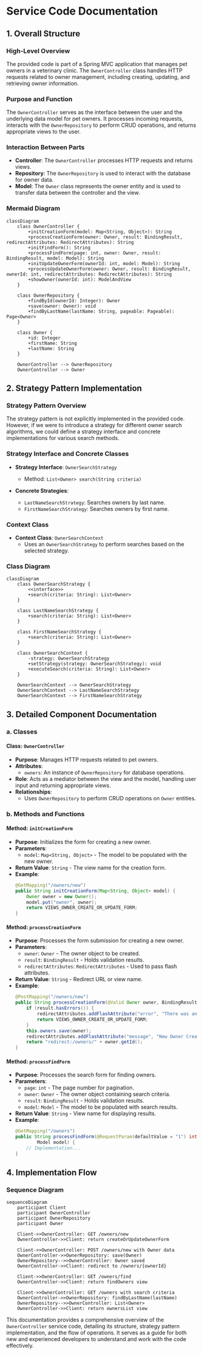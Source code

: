 # Service Code Documentation

## 1. Overall Structure

### High-Level Overview
The provided code is part of a Spring MVC application that manages pet owners in a veterinary clinic. The `OwnerController` class handles HTTP requests related to owner management, including creating, updating, and retrieving owner information.

### Purpose and Function
The `OwnerController` serves as the interface between the user and the underlying data model for pet owners. It processes incoming requests, interacts with the `OwnerRepository` to perform CRUD operations, and returns appropriate views to the user.

### Interaction Between Parts
- **Controller**: The `OwnerController` processes HTTP requests and returns views.
- **Repository**: The `OwnerRepository` is used to interact with the database for owner data.
- **Model**: The `Owner` class represents the owner entity and is used to transfer data between the controller and the view.

### Mermaid Diagram
```mermaid
classDiagram
    class OwnerController {
        +initCreationForm(model: Map<String, Object>): String
        +processCreationForm(owner: Owner, result: BindingResult, redirectAttributes: RedirectAttributes): String
        +initFindForm(): String
        +processFindForm(page: int, owner: Owner, result: BindingResult, model: Model): String
        +initUpdateOwnerForm(ownerId: int, model: Model): String
        +processUpdateOwnerForm(owner: Owner, result: BindingResult, ownerId: int, redirectAttributes: RedirectAttributes): String
        +showOwner(ownerId: int): ModelAndView
    }
    
    class OwnerRepository {
        +findById(ownerId: Integer): Owner
        +save(owner: Owner): void
        +findByLastName(lastName: String, pageable: Pageable): Page<Owner>
    }
    
    class Owner {
        +id: Integer
        +firstName: String
        +lastName: String
    }

    OwnerController --> OwnerRepository
    OwnerController --> Owner
```

## 2. Strategy Pattern Implementation

### Strategy Pattern Overview
The strategy pattern is not explicitly implemented in the provided code. However, if we were to introduce a strategy for different owner search algorithms, we could define a strategy interface and concrete implementations for various search methods.

### Strategy Interface and Concrete Classes
- **Strategy Interface**: `OwnerSearchStrategy`
    - Method: `List<Owner> search(String criteria)`

- **Concrete Strategies**:
    - `LastNameSearchStrategy`: Searches owners by last name.
    - `FirstNameSearchStrategy`: Searches owners by first name.

### Context Class
- **Context Class**: `OwnerSearchContext`
    - Uses an `OwnerSearchStrategy` to perform searches based on the selected strategy.

### Class Diagram
```mermaid
classDiagram
    class OwnerSearchStrategy {
        <<interface>>
        +search(criteria: String): List<Owner>
    }

    class LastNameSearchStrategy {
        +search(criteria: String): List<Owner>
    }

    class FirstNameSearchStrategy {
        +search(criteria: String): List<Owner>
    }

    class OwnerSearchContext {
        -strategy: OwnerSearchStrategy
        +setStrategy(strategy: OwnerSearchStrategy): void
        +executeSearch(criteria: String): List<Owner>
    }

    OwnerSearchContext --> OwnerSearchStrategy
    OwnerSearchContext --> LastNameSearchStrategy
    OwnerSearchContext --> FirstNameSearchStrategy
```

## 3. Detailed Component Documentation

### a. Classes

#### Class: `OwnerController`
- **Purpose**: Manages HTTP requests related to pet owners.
- **Attributes**:
  - `owners`: An instance of `OwnerRepository` for database operations.
- **Role**: Acts as a mediator between the view and the model, handling user input and returning appropriate views.
- **Relationships**: 
  - Uses `OwnerRepository` to perform CRUD operations on `Owner` entities.

### b. Methods and Functions

#### Method: `initCreationForm`
- **Purpose**: Initializes the form for creating a new owner.
- **Parameters**:
  - `model`: `Map<String, Object>` - The model to be populated with the new owner.
- **Return Value**: `String` - The view name for the creation form.
- **Example**:
  ```java
  @GetMapping("/owners/new")
  public String initCreationForm(Map<String, Object> model) {
      Owner owner = new Owner();
      model.put("owner", owner);
      return VIEWS_OWNER_CREATE_OR_UPDATE_FORM;
  }
  ```

#### Method: `processCreationForm`
- **Purpose**: Processes the form submission for creating a new owner.
- **Parameters**:
  - `owner`: `Owner` - The owner object to be created.
  - `result`: `BindingResult` - Holds validation results.
  - `redirectAttributes`: `RedirectAttributes` - Used to pass flash attributes.
- **Return Value**: `String` - Redirect URL or view name.
- **Example**:
  ```java
  @PostMapping("/owners/new")
  public String processCreationForm(@Valid Owner owner, BindingResult result, RedirectAttributes redirectAttributes) {
      if (result.hasErrors()) {
          redirectAttributes.addFlashAttribute("error", "There was an error in creating the owner.");
          return VIEWS_OWNER_CREATE_OR_UPDATE_FORM;
      }
      this.owners.save(owner);
      redirectAttributes.addFlashAttribute("message", "New Owner Created");
      return "redirect:/owners/" + owner.getId();
  }
  ```

#### Method: `processFindForm`
- **Purpose**: Processes the search form for finding owners.
- **Parameters**:
  - `page`: `int` - The page number for pagination.
  - `owner`: `Owner` - The owner object containing search criteria.
  - `result`: `BindingResult` - Holds validation results.
  - `model`: `Model` - The model to be populated with search results.
- **Return Value**: `String` - View name for displaying results.
- **Example**:
  ```java
  @GetMapping("/owners")
  public String processFindForm(@RequestParam(defaultValue = "1") int page, Owner owner, BindingResult result,
          Model model) {
      // Implementation...
  }
  ```

## 4. Implementation Flow

### Sequence Diagram
```mermaid
sequenceDiagram
    participant Client
    participant OwnerController
    participant OwnerRepository
    participant Owner

    Client->>OwnerController: GET /owners/new
    OwnerController->>Client: return createOrUpdateOwnerForm

    Client->>OwnerController: POST /owners/new with Owner data
    OwnerController->>OwnerRepository: save(Owner)
    OwnerRepository-->>OwnerController: Owner saved
    OwnerController->>Client: redirect to /owners/{ownerId}

    Client->>OwnerController: GET /owners/find
    OwnerController->>Client: return findOwners view

    Client->>OwnerController: GET /owners with search criteria
    OwnerController->>OwnerRepository: findByLastName(lastName)
    OwnerRepository-->>OwnerController: List<Owner>
    OwnerController->>Client: return ownersList view
```

This documentation provides a comprehensive overview of the `OwnerController` service code, detailing its structure, strategy pattern implementation, and the flow of operations. It serves as a guide for both new and experienced developers to understand and work with the code effectively.